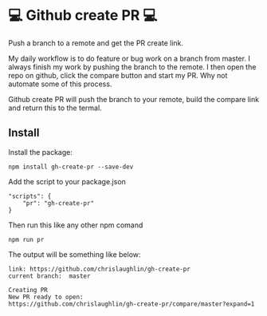 # :computer: Github create PR :computer:

Push a branch to a remote and get the PR create link. 

My daily workflow is to do feature or bug work on a branch from master. I always finish my work by pushing the branch to the remote. I then open the repo on github, click the compare button and start my PR. Why not automate some of this process. 

Github create PR will push the branch to your remote, build the compare link and return this to the termal. 

## Install

Install the package:
```
npm install gh-create-pr --save-dev
```

Add the script to your package.json
```
"scripts": {
    "pr": "gh-create-pr"
}
```

Then run this like any other npm comand
```
npm run pr
```

The output will be something like below:
```
link: https://github.com/chrislaughlin/gh-create-pr
current branch:  master

Creating PR
New PR ready to open:
https://github.com/chrislaughlin/gh-create-pr/compare/master?expand=1
```





